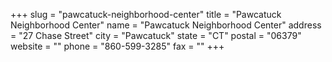 +++
slug = "pawcatuck-neighborhood-center"
title = "Pawcatuck Neighborhood Center"
name = "Pawcatuck Neighborhood Center"
address = "27 Chase Street"
city = "Pawcatuck"
state = "CT"
postal = "06379"
website = ""
phone = "860-599-3285"
fax = ""
+++
